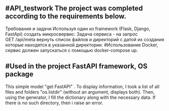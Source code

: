 #API_testwork
The project was completed according to the requirements below.
---
Требования и задачи
Используя один из framework (Flask, Django, FastApi) создать микросвервис:
Задача сервиса - на запрос   
GET /api/meta 
вернуть список файлов и директорий с датой их создания которые находятся в указанной директории.
#Использование Docker, сервис должен запускаться с помощью docker-compose up.


#Used in the project FastAPI framework, OS package
---


This simple model "get FastAPI" .
To display information, I took a list of all files and folders "os.listdir" (without an argument, displays both). 
Then, using the generator, I fill the dictionary along with the necessary data.
If there is no such directory, then i raise an error.

